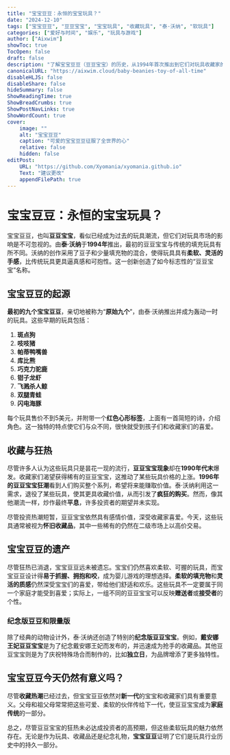 ```yaml
---
title: "宝宝豆豆：永恒的宝宝玩具？"
date: "2024-12-10"
tags: ["宝宝豆豆", "豆豆宝宝", "宝宝玩具", "收藏玩具", "泰·沃纳", "软玩具"]
categories: ["爱好与时间", "娱乐", "玩具与游戏"]
author: ["Aixwim"]
showToc: true
TocOpen: false
draft: false
description: "了解宝宝豆豆（豆豆宝宝）的历史，从1994年首次推出到它们对玩具收藏家的影响，以及这些柔软、逼真的宝宝玩具持久的吸引力。"
canonicalURL: "https://aixwim.cloud/baby-beanies-toy-of-all-time"
disableHLJS: false
disableShare: false
hideSummary: false
ShowReadingTime: true
ShowBreadCrumbs: true
ShowPostNavLinks: true
ShowWordCount: true
cover:
    image: ""
    alt: "宝宝豆豆"
    caption: "可爱的宝宝豆豆征服了全世界的心"
    relative: false
    hidden: false
editPost:
    URL: "https://github.com/Xyomania/xyomania.github.io"
    Text: "建议更改"
    appendFilePath: true
---
```


# 宝宝豆豆：永恒的宝宝玩具？

宝宝豆豆，也叫**豆豆宝宝**，看似已经成为过去的玩具潮流，但它们对玩具市场的影响是不可忽视的。由**泰·沃纳**于**1994年**推出，最初的豆豆宝宝与传统的填充玩具有所不同。沃纳的创作采用了豆子和少量填充物的混合，使得玩具具有**柔软、灵活的手感**，比传统玩具更具逼真感和可抱性。这一创新创造了如今标志性的“豆豆宝宝”名称。

## 宝宝豆豆的起源

**最初的九个宝宝豆豆**，亲切地被称为“**原始九个**”，由泰·沃纳推出并成为轰动一时的玩具。这些早期的玩具包括：

1. **斑点狗**
2. **吱吱猪**
3. **帕蒂鸭嘴兽**
4. **库比熊**
5. **巧克力驼鹿**
6. **钳子龙虾**
7. **飞溅杀人鲸**
8. **双腿青蛙**
9. **闪电海豚**

每个玩具售价不到5美元，并附带一个**红色心形标签**，上面有一首简短的诗，介绍角色。这一独特的特点使它们与众不同，很快就受到孩子们和收藏家们的喜爱。

## 收藏与狂热

尽管许多人认为这些玩具只是昙花一现的流行，**豆豆宝宝现象**却在**1990年代末**爆发。收藏家们渴望获得稀有的豆豆宝宝，这推动了某些玩具价格的上涨。**1996年的豆豆宝宝狂潮**看到人们购买整个系列，希望将来能赚取价值。泰·沃纳利用这一需求，退役了某些玩具，使其更具收藏价值，从而引发了**疯狂的购买**。然而，像其他潮流一样，炒作最终**平息**，许多投资者的期望并未实现。

尽管投资热潮短暂，豆豆宝宝依然具有感情价值，深受收藏家喜爱。今天，这些玩具通常被视为**怀旧收藏品**，其中一些稀有的仍然在二级市场上以高价交易。

## 宝宝豆豆的遗产

尽管狂热已消退，宝宝豆豆远未被遗忘。宝宝们仍然喜欢柔软、可握的玩具，而宝宝豆豆设计得**易于抓握、拥抱和咬**，成为婴儿游戏的理想选择。**柔软的填充物**和**灵活的质感**仍然深受宝宝们的喜爱，带给他们舒适和欢乐。这些玩具不一定要属于同一个家庭才能受到喜爱；实际上，一组不同的豆豆宝宝可以反映**赠送者**或**接受者**的个性。

### 纪念版豆豆和限量版

除了经典的动物设计外，泰·沃纳还创造了特别的**纪念版豆豆宝宝**。例如，**戴安娜王妃豆豆宝宝**是为了纪念戴安娜王妃而发布的，并迅速成为抢手的收藏品。其他豆豆宝宝则是为了庆祝特殊场合而制作的，比如**独立日**，为品牌增添了更多独特性。

## 宝宝豆豆今天仍然有意义吗？

尽管**收藏热潮**已经过去，但宝宝豆豆依然对**新一代**的宝宝和收藏家们具有重要意义。父母和祖父母常常把这些可爱、柔软的伙伴传给下一代，使豆豆宝宝成为**家庭传统**的一部分。

总之，尽管豆豆宝宝的狂热未必达成投资者的高预期，但这些柔软玩具的魅力依然存在。无论是作为玩具、收藏品还是纪念礼物，**宝宝豆豆**证明了它们是玩具行业历史中的持久一部分。
